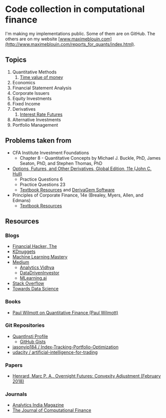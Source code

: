# Code collection in computational finance

I'm making my implementations public. Some of them are on GitHub. The others are on my website [www.maximeblouin.com](http://www.maximeblouin.com/reports_for_quants/index.html).

## Topics

1. Quantitative Methods
    1. [Time value of money](https://github.com/maximeblouin/portfolio/blob/main/notebooks/quantitative_methods/time_value_of_money.ipynb)
2. Economics
3. Financial Statement Analysis
4. Corporate Issuers
5. Equity Investments
6. Fixed Income
7. Derivatives
    1. [Interest Rate Futures](https://github.com/maximeblouin/portfolio/blob/main/notebooks/derivatives/interest_rate_futures.ipynb)
8. Alternative Investments
9. Portfolio Management

## Problems taken from

* CFA Institute Investment Foundations
  * Chapter 8 - Quantitative Concepts by Michael J. Buckle, PhD, James Seaton, PhD, and Stephen Thomas, PhD
* [Options, Futures, and Other Derivatives, Global Edition, 11e (John C. Hull)](https://www.pearson.com/en-us/subject-catalog/p/options-futures-and-other-derivatives/P200000005938/9780136939917)
  * Practice Questions 6
  * Practice Questions 23
  * [Textbook Resources](http://www-2.rotman.utoronto.ca/~hull/ofod/) and [DerivaGem Software](http://www-2.rotman.utoronto.ca/~hull/software/index.html)
* Principles of Corporate Finance, 14e (Brealey, Myers, Allen, and Edmans)
  * [Textbook Resources](https://www.mhhe.com/brealey14e)

## Resources

### Blogs

* [Financial Hacker, The](https://financial-hacker.com)
* [KDnuggets](https://www.kdnuggets.com)
* [Machine Learning Mastery](https://machinelearningmastery.com)
* [Medium](https://medium.com)
  * [Analytics Vidhya](https://medium.com/analytics-vidhya)
  * [DataDrivenInvestor](https://medium.datadriveninvestor.com)
  * [MLearning.ai](https://medium.com/mlearning-ai)
* [Stack Overflow](https://stackoverflow.com)
* [Towards Data Science](https://towardsdatascience.com)

### Books

* [Paul Wilmott on Quantitative Finance (Paul Wilmott)](https://www.wiley.com/en-us/Paul+Wilmott+on+Quantitative+Finance%2C+3+Volume+Set%2C+2nd+Edition-p-9781118836835)

### Git Repositories

* [QuantInsti Profile](https://github.com/quantra-go-algo)
  * [GitHub Gists](https://gist.github.com/quantra-go-algo)
* [jasonyip184 / Index-Tracking-Portfolio-Optimization](https://github.com/jasonyip184/Index-Tracking-Portfolio-Optimization)
* [udacity / artificial-intelligence-for-trading](https://github.com/udacity/artificial-intelligence-for-trading)

### Papers

* [Henrard, Marc P. A., Overnight Futures: Convexity Adjustment (February 2018)](https://papers.ssrn.com/sol3/papers.cfm?abstract_id=3134346)

### Journals

* [Analytics India Magazine](https://analyticsindiamag.com)
* [The Journal of Computational Finance](https://www.risk.net/journal-of-computational-finance)
